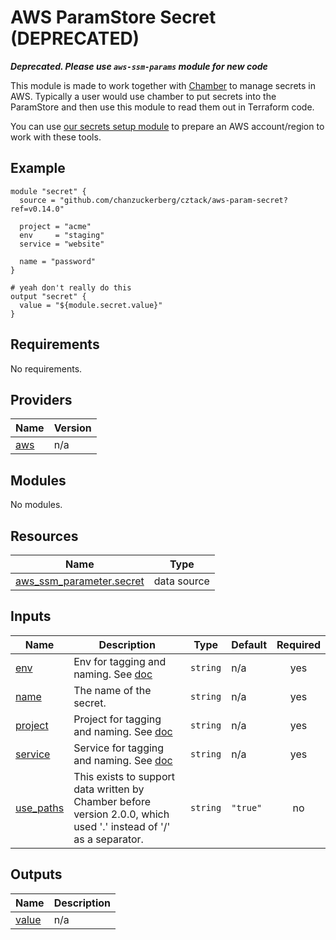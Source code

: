 # AWS ParamStore Secret (DEPRECATED)

__*Deprecated. Please use `aws-ssm-params` module for new code*__

This module is made to work together with [Chamber](https://github.com/segmentio/chamber) to manage secrets in AWS. Typically a user would use chamber to put secrets into the ParamStore and then use this module to read them out in Terraform code.

You can use [our secrets setup module](../aws-param-secrets-setup/README.md) to prepare an AWS account/region to work with these tools.

## Example

```hcl
module "secret" {
  source = "github.com/chanzuckerberg/cztack/aws-param-secret?ref=v0.14.0"

  project = "acme"
  env     = "staging"
  service = "website"

  name = "password"
}

# yeah don't really do this
output "secret" {
  value = "${module.secret.value}"
}
```

<!-- START -->
## Requirements

No requirements.

## Providers

| Name | Version |
|------|---------|
| <a name="provider_aws"></a> [aws](#provider\_aws) | n/a |

## Modules

No modules.

## Resources

| Name | Type |
|------|------|
| [aws_ssm_parameter.secret](https://registry.terraform.io/providers/hashicorp/aws/latest/docs/data-sources/ssm_parameter) | data source |

## Inputs

| Name | Description | Type | Default | Required |
|------|-------------|------|---------|:--------:|
| <a name="input_env"></a> [env](#input\_env) | Env for tagging and naming. See [doc](../README.md#consistent-tagging) | `string` | n/a | yes |
| <a name="input_name"></a> [name](#input\_name) | The name of the secret. | `string` | n/a | yes |
| <a name="input_project"></a> [project](#input\_project) | Project for tagging and naming. See [doc](../README.md#consistent-tagging) | `string` | n/a | yes |
| <a name="input_service"></a> [service](#input\_service) | Service for tagging and naming. See [doc](../README.md#consistent-tagging) | `string` | n/a | yes |
| <a name="input_use_paths"></a> [use\_paths](#input\_use\_paths) | This exists to support data written by Chamber before version 2.0.0, which used '.' instead of '/' as a separator. | `string` | `"true"` | no |

## Outputs

| Name | Description |
|------|-------------|
| <a name="output_value"></a> [value](#output\_value) | n/a |
<!-- END -->
